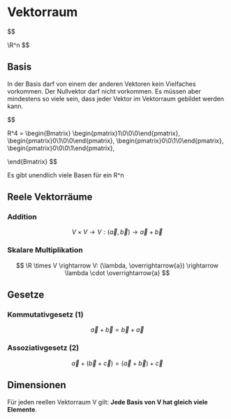 # Vektorraum

$$

\R^n
$$

## Basis
In der Basis darf von einem der anderen Vektoren kein Vielfaches vorkommen. Der Nullvektor darf nicht vorkommen. Es müssen aber mindestens so viele sein, dass jeder Vektor im Vektorraum gebildet werden kann.

$$

R^4 = 
\begin{Bmatrix}
\begin{pmatrix}1\\0\\0\\0\end{pmatrix},
\begin{pmatrix}0\\1\\0\\0\end{pmatrix},
\begin{pmatrix}0\\0\\1\\0\end{pmatrix},
\begin{pmatrix}0\\0\\0\\1\end{pmatrix},

\end{Bmatrix}
$$

Es gibt unendlich viele Basen für ein R^n


## Reele Vektorräume

### Addition
$$
V \times V \rightarrow V: (\overrightarrow{a}, \overrightarrow{b}) \rightarrow \overrightarrow{a} + \overrightarrow{b}
$$

### Skalare Multiplikation

$$
\R \times V \rightarrow V: (\lambda, \overrightarrow{a}) \rightarrow \lambda \cdot \overrightarrow{a}
$$

## Gesetze

### Kommutativgesetz (1)
$$
\overrightarrow{a} + \overrightarrow{b} = \overrightarrow{b} + \overrightarrow{a}
$$

### Assoziativgesetz (2)
$$
\overrightarrow{a} + (\overrightarrow{b} + \overrightarrow{c}) = (\overrightarrow{a} + \overrightarrow{b}) + \overrightarrow{c}
$$

## Dimensionen
Für jeden reellen Vektorraum V gilt: **Jede Basis von V hat gleich viele Elemente**.
